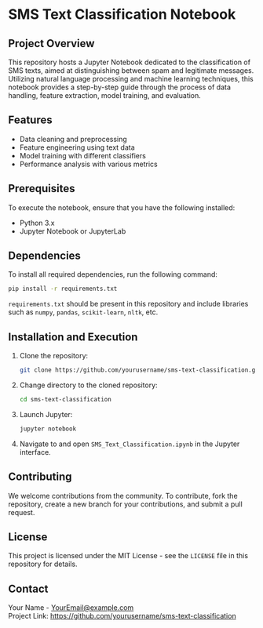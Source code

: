 
# SMS Text Classification Notebook

## Project Overview
This repository hosts a Jupyter Notebook dedicated to the classification of SMS texts, aimed at distinguishing between spam and legitimate messages. Utilizing natural language processing and machine learning techniques, this notebook provides a step-by-step guide through the process of data handling, feature extraction, model training, and evaluation.

## Features
- Data cleaning and preprocessing
- Feature engineering using text data
- Model training with different classifiers
- Performance analysis with various metrics

## Prerequisites
To execute the notebook, ensure that you have the following installed:
- Python 3.x
- Jupyter Notebook or JupyterLab

## Dependencies
To install all required dependencies, run the following command:
```bash
pip install -r requirements.txt
```
`requirements.txt` should be present in this repository and include libraries such as `numpy`, `pandas`, `scikit-learn`, `nltk`, etc.

## Installation and Execution
1. Clone the repository:
   ```bash
   git clone https://github.com/yourusername/sms-text-classification.git
   ```
2. Change directory to the cloned repository:
   ```bash
   cd sms-text-classification
   ```
3. Launch Jupyter:
   ```bash
   jupyter notebook
   ```
4. Navigate to and open `SMS_Text_Classification.ipynb` in the Jupyter interface.

## Contributing
We welcome contributions from the community. To contribute, fork the repository, create a new branch for your contributions, and submit a pull request.

## License
This project is licensed under the MIT License - see the `LICENSE` file in this repository for details.

## Contact
Your Name - YourEmail@example.com  
Project Link: https://github.com/yourusername/sms-text-classification

